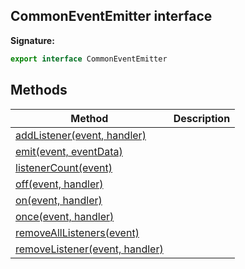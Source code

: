 ## CommonEventEmitter interface

**Signature:**

```typescript
export interface CommonEventEmitter
```

## Methods

| Method                                                                             | Description |
| ---------------------------------------------------------------------------------- | ----------- |
| [addListener(event, handler)](./puppeteer.commoneventemitter.addlistener.md)       |             |
| [emit(event, eventData)](./puppeteer.commoneventemitter.emit.md)                   |             |
| [listenerCount(event)](./puppeteer.commoneventemitter.listenercount.md)            |             |
| [off(event, handler)](./puppeteer.commoneventemitter.off.md)                       |             |
| [on(event, handler)](./puppeteer.commoneventemitter.on.md)                         |             |
| [once(event, handler)](./puppeteer.commoneventemitter.once.md)                     |             |
| [removeAllListeners(event)](./puppeteer.commoneventemitter.removealllisteners.md)  |             |
| [removeListener(event, handler)](./puppeteer.commoneventemitter.removelistener.md) |             |
